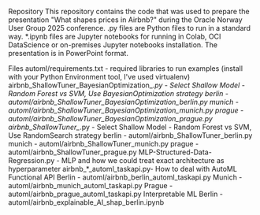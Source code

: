 Repository 
    This repository contains the code that was used to prepare the presentation "What shapes prices in Airbnb?" during the Oracle Norway User Group 2025 conference. .py files are Python files to run in a standard way. *.ipynb files are Jupyter notebooks for running in Colab, OCI DataScience or on-premises Jupyter notebooks installation. The presentation is in PowerPoint format.

Files
    automl/requirements.txt - required libraries to run examples (install with your Python Environment tool, I've used virtualenv)
    airbnb_ShallowTuner_BayesianOptimization_*.py - Select Shallow Model - Random Forest vs SVM, Use BayesianOptimization strategy
        berlin - automl/airbnb_ShallowTuner_BayesianOptimization_berlin.py
        munich - automl/airbnb_ShallowTuner_BayesianOptimization_munich.py
        prague - automl/airbnb_ShallowTuner_BayesianOptimization_prague.py
    airbnb_ShallowTuner_*.py -  Select Shallow Model - Random Forest vs SVM, Use RandomSearch strategy
        berlin - automl/airbnb_ShallowTuner_berlin.py
        munich - automl/airbnb_ShallowTuner_munich.py
        prague - automl/airbnb_ShallowTuner_prague.py
    MLP-Structured-Data-Regression.py - MLP and how we could treat exact architecture as hyperparameter
    airbnb_*_automl_taskapi.py- How to deal with AutoML Functional API
        Berlin - automl/airbnb_berlin_automl_taskapi.py
        Munich - automl/airbnb_munich_automl_taskapi.py
        Prague - automl/airbnb_prague_automl_taskapi.py
    Interpretable ML
        Berlin - automl/airbnb_explainable_AI_shap_berlin.ipynb